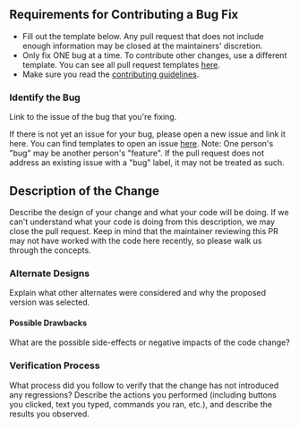 ## Requirements for Contributing a Bug Fix

* Fill out the template below. Any pull request that does not include enough information may be closed at the maintainers' discretion.
* Only fix ONE bug at a time. To contribute other changes, use a different template. You can see all pull request templates [here](https://github.com/JazzBrotha/screenmycode/tree/master/.github/PULL_REQUEST_TEMPLATE).
* Make sure you read the [contributing guidelines](https://github.com/JazzBrotha/screenmycode/blob/master/CONTRIBUTING.md).

### Identify the Bug

Link to the issue of the bug that you're fixing.

If there is not yet an issue for your bug, please open a new issue and link it here. You can find templates to open an issue [here](https://github.com/JazzBrotha/screenmycode/tree/master/.github/ISSUE_TEMPLATE).
Note: One person's "bug" may be another person's "feature". If the pull request does not address an existing issue with a "bug" label, it may not be treated as such.

## Description of the Change

Describe the design of your change and what your code will be doing. If we can't understand what your code is doing from this description, we may close the pull request. Keep in mind that the maintainer reviewing this PR may not have worked with the code here recently, so please walk us through the concepts.

### Alternate Designs

Explain what other alternates were considered and why the proposed version was selected.

#### Possible Drawbacks

What are the possible side-effects or negative impacts of the code change?

### Verification Process

What process did you follow to verify that the change has not introduced any regressions? Describe the actions you performed (including buttons you clicked, text you typed, commands you ran, etc.), and describe the results you observed.
